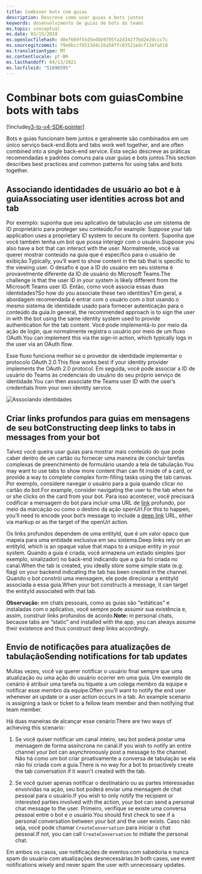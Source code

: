 ```yaml
---
title: Combinar bots com guias
description: Descreve como usar guias e bots juntos
keywords: desenvolvimento de guias de bots do teams
ms.topic: conceptual
ms.date: 03/15/2018
ms.openlocfilehash: d8ef669f55d5edbb9795fa2d34277bd2e2dccc7c
ms.sourcegitcommit: 79e6bccfb513d4c16a58ffc03521edcf134fa518
ms.translationtype: MT
ms.contentlocale: pt-BR
ms.lasthandoff: 04/13/2021
ms.locfileid: "51696595"
---
```

# <a name="combine-bots-with-tabs"></a><span data-ttu-id="a9fdd-104">Combinar bots com guias</span><span class="sxs-lookup"><span data-stu-id="a9fdd-104">Combine bots with tabs</span></span>

[!include[v3-to-v4-SDK-pointer](~/includes/v3-to-v4-pointer-bots.md)]

<span data-ttu-id="a9fdd-105">Bots e guias funcionam bem juntos e geralmente são combinados em um único serviço back-end.</span><span class="sxs-lookup"><span data-stu-id="a9fdd-105">Bots and tabs work well together, and are often combined into a single back-end service.</span></span> <span data-ttu-id="a9fdd-106">Esta seção descreve as práticas recomendadas e padrões comuns para usar guias e bots juntos.</span><span class="sxs-lookup"><span data-stu-id="a9fdd-106">This section describes best practices and common patterns for using tabs and bots together.</span></span>

## <a name="associating-user-identities-across-bot-and-tab"></a><span data-ttu-id="a9fdd-107">Associando identidades de usuário ao bot e à guia</span><span class="sxs-lookup"><span data-stu-id="a9fdd-107">Associating user identities across bot and tab</span></span>

<span data-ttu-id="a9fdd-108">Por exemplo: suponha que seu aplicativo de tabulação use um sistema de ID proprietário para proteger seu conteúdo.</span><span class="sxs-lookup"><span data-stu-id="a9fdd-108">For example: Suppose your tab application uses a proprietary ID system to secure its content.</span></span> <span data-ttu-id="a9fdd-109">Suponha que você também tenha um bot que possa interagir com o usuário.</span><span class="sxs-lookup"><span data-stu-id="a9fdd-109">Suppose you also have a bot that can interact with the user.</span></span> <span data-ttu-id="a9fdd-110">Normalmente, você vai querer mostrar conteúdo na guia que é específico para o usuário de exibição.</span><span class="sxs-lookup"><span data-stu-id="a9fdd-110">Typically, you’ll want to show content in the tab that is specific to the viewing user.</span></span> <span data-ttu-id="a9fdd-111">O desafio é que a ID do usuário em seu sistema é provavelmente diferente da ID de usuário do Microsoft Teams.</span><span class="sxs-lookup"><span data-stu-id="a9fdd-111">The challenge is that the user ID in your system is likely different from the Microsoft Teams user ID.</span></span> <span data-ttu-id="a9fdd-112">Então, como você associa essas duas identidades?</span><span class="sxs-lookup"><span data-stu-id="a9fdd-112">So how do you associate these two identities?</span></span>
<span data-ttu-id="a9fdd-113">Em geral, a abordagem recomendada é entrar com o usuário com o bot usando o mesmo sistema de identidade usado para fornecer autenticação para o conteúdo da guia.</span><span class="sxs-lookup"><span data-stu-id="a9fdd-113">In general, the recommended approach is to sign the user in with the bot using the same identity system used to provide authentication for the tab content.</span></span> <span data-ttu-id="a9fdd-114">Você pode implementá-lo por meio da ação de login, que normalmente registra o usuário por meio de um fluxo OAuth.</span><span class="sxs-lookup"><span data-stu-id="a9fdd-114">You can implement this via the sign-in action, which typically logs in the user via an OAuth flow.</span></span>

<span data-ttu-id="a9fdd-115">Esse fluxo funciona melhor se o provedor de identidade implementar o protocolo OAuth 2.0.</span><span class="sxs-lookup"><span data-stu-id="a9fdd-115">This flow works best if your identity provider implements the OAuth 2.0 protocol.</span></span> <span data-ttu-id="a9fdd-116">Em seguida, você pode associar a ID de usuário do Teams às credenciais do usuário do seu próprio serviço de identidade.</span><span class="sxs-lookup"><span data-stu-id="a9fdd-116">You can then associate the Teams user ID with the user’s credentials from your own identity service.</span></span>

   ![Associando identidades](~/assets/images/bots/associating_contexts.png)

## <a name="constructing-deep-links-to-tabs-in-messages-from-your-bot"></a><span data-ttu-id="a9fdd-118">Criar links profundos para guias em mensagens de seu bot</span><span class="sxs-lookup"><span data-stu-id="a9fdd-118">Constructing deep links to tabs in messages from your bot</span></span>

<span data-ttu-id="a9fdd-119">Talvez você queira usar guias para mostrar mais conteúdo do que pode caber dentro de um cartão ou fornecer uma maneira de concluir tarefas complexas de preenchimento de formulário usando a tela de tabulação.</span><span class="sxs-lookup"><span data-stu-id="a9fdd-119">You may want to use tabs to show more content than can fit inside of a card, or provide a way to complete complex form-filling tasks using the tab canvas.</span></span> <span data-ttu-id="a9fdd-120">Por exemplo, considere navegar o usuário para a guia quando clicar no cartão do bot.</span><span class="sxs-lookup"><span data-stu-id="a9fdd-120">For example, consider navigating the user to the tab when he or she clicks on the card from your bot.</span></span> <span data-ttu-id="a9fdd-121">Para isso acontecer, você precisará codificar a mensagem do bot para incluir uma URL de [link](~/concepts/build-and-test/deep-links.md) profundo, por meio da marcação ou como o destino da ação openUrl.</span><span class="sxs-lookup"><span data-stu-id="a9fdd-121">For this to happen, you’ll need to encode your bot’s message to include a [deep link](~/concepts/build-and-test/deep-links.md) URL, either via markup or as the target of the openUrl action.</span></span>

<span data-ttu-id="a9fdd-122">Os links profundos dependem de uma entityId, que é um valor opaco que mapeia para uma entidade exclusiva em seu sistema.</span><span class="sxs-lookup"><span data-stu-id="a9fdd-122">Deep links rely on an entityId, which is an opaque value that maps to a unique entity in your system.</span></span> <span data-ttu-id="a9fdd-123">Quando a guia é criada, você armazena um estado simples (por exemplo, sinalizador) no back-end indicando que a guia foi criada no canal.</span><span class="sxs-lookup"><span data-stu-id="a9fdd-123">When the tab is created, you ideally store some simple state (e.g. flag) on your backend indicating the tab has been created in the channel.</span></span> <span data-ttu-id="a9fdd-124">Quando o bot constrói uma mensagem, ele pode direcionar a entityId associada a essa guia.</span><span class="sxs-lookup"><span data-stu-id="a9fdd-124">When your bot constructs a message, it can target the entityId associated with that tab.</span></span>

<span data-ttu-id="a9fdd-125">**Observação:** em chats pessoais, como as guias são "estáticas" e instaladas com o aplicativo, você sempre pode assumir sua existência e, assim, construir links profundos de acordo.</span><span class="sxs-lookup"><span data-stu-id="a9fdd-125">**Note:** in personal chats, because tabs are “static” and installed with the app, you can always assume their existence and thus construct deep links accordingly.</span></span>

## <a name="sending-notifications-for-tab-updates"></a><span data-ttu-id="a9fdd-126">Envio de notificações para atualizações de tabulação</span><span class="sxs-lookup"><span data-stu-id="a9fdd-126">Sending notifications for tab updates</span></span>

<span data-ttu-id="a9fdd-127">Muitas vezes, você vai querer notificar o usuário final sempre que uma atualização ou uma ação do usuário ocorrer em uma guia. Um exemplo de cenário é atribuir uma tarefa ou tíquete a um colega membro da equipe e notificar esse membro da equipe.</span><span class="sxs-lookup"><span data-stu-id="a9fdd-127">Often you’ll want to notify the end user whenever an update or a user action occurs in a tab. An example scenario is assigning a task or ticket to a fellow team member and then notifying that team member.</span></span>

<span data-ttu-id="a9fdd-128">Há duas maneiras de alcançar esse cenário:</span><span class="sxs-lookup"><span data-stu-id="a9fdd-128">There are two ways of achieving this scenario:</span></span>

1. <span data-ttu-id="a9fdd-129">Se você quiser notificar um canal inteiro, seu bot poderá postar uma mensagem de forma assíncrona no canal.</span><span class="sxs-lookup"><span data-stu-id="a9fdd-129">If you wish to notify an entire channel your bot can asynchronously post a message to the channel.</span></span> <span data-ttu-id="a9fdd-130">Não há como um bot criar proativamente a conversa de tabulação se ela não foi criada com a guia.</span><span class="sxs-lookup"><span data-stu-id="a9fdd-130">There is no way for a bot to proactively create the tab conversation if it wasn't created with the tab.</span></span>

2. <span data-ttu-id="a9fdd-131">Se você quiser apenas notificar o destinatário ou as partes interessadas envolvidas na ação, seu bot poderá enviar uma mensagem de chat pessoal para o usuário.</span><span class="sxs-lookup"><span data-stu-id="a9fdd-131">If you wish to only notify the recipient or interested parties involved with the action, your bot can send a personal chat message to the user.</span></span> <span data-ttu-id="a9fdd-132">Primeiro, verifique se existe uma conversa pessoal entre o bot e o usuário.</span><span class="sxs-lookup"><span data-stu-id="a9fdd-132">You should first check to see if a personal conversation between your bot and the user exists.</span></span> <span data-ttu-id="a9fdd-133">Caso não seja, você pode chamar `CreateConversation` para iniciar o chat pessoal.</span><span class="sxs-lookup"><span data-stu-id="a9fdd-133">If not, you can call `CreateConversation` to initiate the personal chat.</span></span>

<span data-ttu-id="a9fdd-134">Em ambos os casos, use notificações de eventos com sabedoria e nunca spam do usuário com atualizações desnecessárias.</span><span class="sxs-lookup"><span data-stu-id="a9fdd-134">In both cases, use event notifications wisely and never spam the user with unnecessary updates.</span></span>

